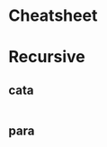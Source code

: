 # Cheatsheet

# Recursive

## cata 
```{.haskell include=src/Examples/CheatSheet.hs snippet=cata}
```

## para 
```{.haskell include=src/Examples/CheatSheet.hs snippet=para}
```

